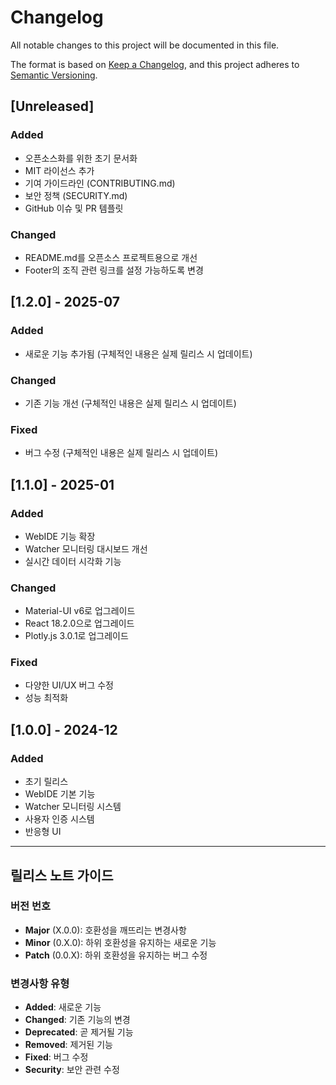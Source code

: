 # Changelog

All notable changes to this project will be documented in this file.

The format is based on [Keep a Changelog](https://keepachangelog.com/en/1.0.0/),
and this project adheres to [Semantic Versioning](https://semver.org/spec/v2.0.0.html).

## [Unreleased]

### Added
- 오픈소스화를 위한 초기 문서화
- MIT 라이선스 추가
- 기여 가이드라인 (CONTRIBUTING.md)
- 보안 정책 (SECURITY.md)
- GitHub 이슈 및 PR 템플릿

### Changed
- README.md를 오픈소스 프로젝트용으로 개선
- Footer의 조직 관련 링크를 설정 가능하도록 변경

## [1.2.0] - 2025-07

### Added
- 새로운 기능 추가됨 (구체적인 내용은 실제 릴리스 시 업데이트)

### Changed
- 기존 기능 개선 (구체적인 내용은 실제 릴리스 시 업데이트)

### Fixed
- 버그 수정 (구체적인 내용은 실제 릴리스 시 업데이트)

## [1.1.0] - 2025-01

### Added
- WebIDE 기능 확장
- Watcher 모니터링 대시보드 개선
- 실시간 데이터 시각화 기능

### Changed
- Material-UI v6로 업그레이드
- React 18.2.0으로 업그레이드
- Plotly.js 3.0.1로 업그레이드

### Fixed
- 다양한 UI/UX 버그 수정
- 성능 최적화

## [1.0.0] - 2024-12

### Added
- 초기 릴리스
- WebIDE 기본 기능
- Watcher 모니터링 시스템
- 사용자 인증 시스템
- 반응형 UI

---

## 릴리스 노트 가이드

### 버전 번호

- **Major** (X.0.0): 호환성을 깨뜨리는 변경사항
- **Minor** (0.X.0): 하위 호환성을 유지하는 새로운 기능
- **Patch** (0.0.X): 하위 호환성을 유지하는 버그 수정

### 변경사항 유형

- **Added**: 새로운 기능
- **Changed**: 기존 기능의 변경
- **Deprecated**: 곧 제거될 기능
- **Removed**: 제거된 기능
- **Fixed**: 버그 수정
- **Security**: 보안 관련 수정